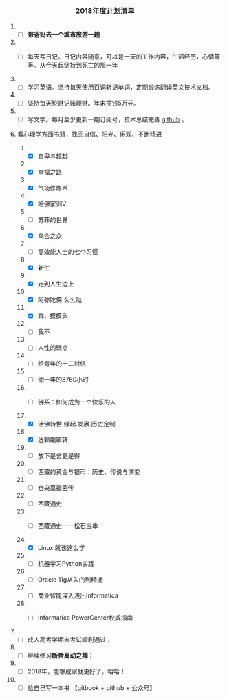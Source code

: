 ### &nbsp;&nbsp;&nbsp;&nbsp;&nbsp;&nbsp;&nbsp;&nbsp;&nbsp;&nbsp;&nbsp;&nbsp;&nbsp;&nbsp;&nbsp;&nbsp;&nbsp;&nbsp;&nbsp;&nbsp;&nbsp;&nbsp;&nbsp;&nbsp;&nbsp;&nbsp;&nbsp;&nbsp;&nbsp;&nbsp;&nbsp;&nbsp;&nbsp;&nbsp;&nbsp;&nbsp;&nbsp;&nbsp;&nbsp;&nbsp; 2018年度计划清单

1. - [ ] **带爸妈去一个城市旅游一趟**  

1. - [ ] 每天写日记。日记内容随意，可以是一天的工作内容，生活经历，心情等等。从今天起坚持到死亡的那一年


2. - [ ] 学习英语。坚持每天使用百词斩记单词，定期锻炼翻译英文技术文档。
3. - [ ] 坚持每天挖财记账理财。年末攒钱5万元。
4. - [ ] 写文字。每月至少更新一期订阅号，技术总结完善 [github](https://github.com/juzldream/diary) 。

5. 看心理学方面书籍，找回自信、阳光、乐观、不断精进

	1. - [x] 自卑与超越
	2. - [x] 幸福之路
	3. - [x] 气场修炼术
	4. - [x] 哈佛家训V
	5. - [ ] 苏菲的世界
	6. - [x] 乌合之众
	7. - [ ] 高效能人士的七个习惯
	8. - [x] 新生
	9. - [x] 走到人生边上
	10. - [x] 阿弥陀佛 么么哒
	11. - [x] 乖，摸摸头
	12. - [ ] 我不
	13. - [ ] 人性的弱点
	14. - [ ] 给青年的十二封信
	15. - [ ] 你一年的8760小时
	16. - [ ] 佛系：如何成为一个快乐的人


	1. - [x] 活佛转世.缘起.发展.历史定制
	2. - [x] 达赖喇嘛转
	3. - [ ] 放下是舍更是得
	4. - [ ] 西藏的黄金与银币：历史、传说与演变 
	5. - [ ] 仓央嘉措密传
	6. - [ ] 西藏通史
	7. - [ ] 西藏通史——松石宝串


	1. - [x] Linux 就该这么学
	2. - [ ] 机器学习Python实践
	3. - [ ] Oracle 11g从入门到精通
	4. - [ ] 商业智能深入浅出Informatica
	5. - [ ] Informatica PowerCenter权威指南 
	
	
6. - [ ] 成人高考学期末考试顺利通过；
7. - [ ] 继续修习**断舍离动之禅**；
8. - [ ] 2018年，能够成家就更好了，哈哈！
9. - [ ] 给自己写一本书 【gitbook + github + 公众号】
